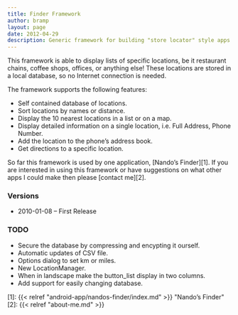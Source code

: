 ```yaml
---
title: Finder Framework
author: bramp
layout: page
date: 2012-04-29
description: Generic framework for building "store locator" style apps
---
```

This framework is able to display lists of specific locations, be it restaurant chains, coffee shops, offices, or anything else! These locations are stored in a local database, so no Internet connection is needed.

The framework supports the following features:

  * Self contained database of locations.
  * Sort locations by names or distance.
  * Display the 10 nearest locations in a list or on a map.
  * Display detailed information on a single location, i.e. Full Address, Phone Number.
  * Add the location to the phone&#8217;s address book.
  * Get directions to a specific location.

So far this framework is used by one application, [Nando&#8217;s Finder][1]. If you are interested in using this framework or have suggestions on what other apps I could make then please [contact me][2].

### Versions

  * 2010-01-08 &#8211; First Release

### TODO

  * Secure the database by compressing and encypting it ourself.
  * Automatic updates of CSV file.
  * Options dialog to set km or miles.
  * New LocationManager.
  * When in landscape make the button_list display in two columns.
  * Add support for easily changing database.

 [1]: {{< relref "android-app/nandos-finder/index.md" >}} "Nando’s Finder"
 [2]: {{< relref "about-me.md" >}}
 